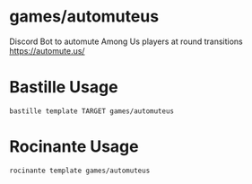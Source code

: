 # games/automuteus
Discord Bot to automute Among Us players at round transitions
https://automute.us/

# Bastille Usage
```shell
bastille template TARGET games/automuteus
```

# Rocinante Usage
```shell
rocinante template games/automuteus
```
